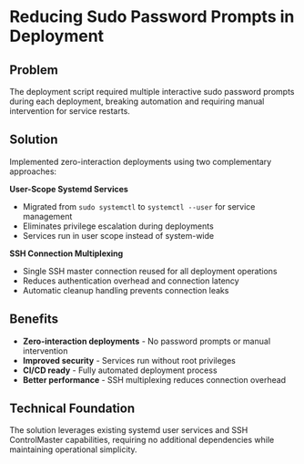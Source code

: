 # Reducing Sudo Password Prompts in Deployment

## Problem
The deployment script required multiple interactive sudo password prompts during each deployment, breaking automation and requiring manual intervention for service restarts.

## Solution
Implemented zero-interaction deployments using two complementary approaches:

**User-Scope Systemd Services**
- Migrated from `sudo systemctl` to `systemctl --user` for service management
- Eliminates privilege escalation during deployments
- Services run in user scope instead of system-wide

**SSH Connection Multiplexing**
- Single SSH master connection reused for all deployment operations
- Reduces authentication overhead and connection latency
- Automatic cleanup handling prevents connection leaks

## Benefits
- **Zero-interaction deployments** - No password prompts or manual intervention
- **Improved security** - Services run without root privileges
- **CI/CD ready** - Fully automated deployment process
- **Better performance** - SSH multiplexing reduces connection overhead

## Technical Foundation
The solution leverages existing systemd user services and SSH ControlMaster capabilities, requiring no additional dependencies while maintaining operational simplicity.